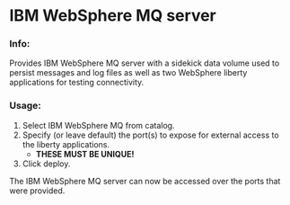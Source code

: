 # IBM WebSphere MQ server

### Info:
 Provides IBM WebSphere MQ server with a sidekick data volume used to persist messages and log files as well as two WebSphere liberty applications for testing connectivity.


### Usage:
 1. Select IBM WebSphere MQ from catalog.
 2. Specify (or leave default) the port(s) to expose for external access to the liberty applications.
    * **THESE MUST BE UNIQUE!**
 4. Click deploy.

The IBM WebSphere MQ server can now be accessed over the ports that were provided. 